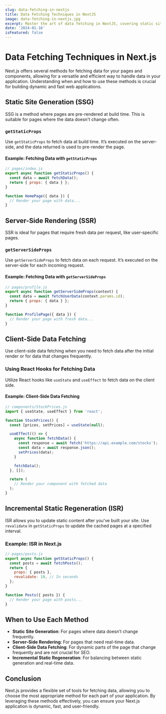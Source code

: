 ```yaml
---
slug: data-fetching-in-nextjs
title: Data Fetching Techniques in NextJS
image: data-fetching-in-nextjs.jpg
excerpt: Master the art of data fetching in NextJS, covering static site generation, server-side rendering, and client-side fetching.
date: '2024-01-16'
isFeatured: false
---
```


# Data Fetching Techniques in Next.js

Next.js offers several methods for fetching data for your pages and components, allowing for a versatile and efficient way to handle data in your application. Understanding when and how to use these methods is crucial for building dynamic and fast web applications.

## Static Site Generation (SSG)

SSG is a method where pages are pre-rendered at build time. This is suitable for pages where the data doesn't change often.

### `getStaticProps`

Use `getStaticProps` to fetch data at build time. It’s executed on the server-side, and the data returned is used to pre-render the page.

#### Example: Fetching Data with `getStaticProps`

```js
// pages/index.js
export async function getStaticProps() {
  const data = await fetchData();
  return { props: { data } };
}

function HomePage({ data }) {
  // Render your page with data...
}
```

## Server-Side Rendering (SSR)

SSR is ideal for pages that require fresh data per request, like user-specific pages.

### `getServerSideProps`

Use `getServerSideProps` to fetch data on each request. It’s executed on the server-side for each incoming request.

#### Example: Fetching Data with `getServerSideProps`

```js
// pages/profile.js
export async function getServerSideProps(context) {
  const data = await fetchUserData(context.params.id);
  return { props: { data } };
}

function ProfilePage({ data }) {
  // Render your page with fresh data...
}
```

## Client-Side Data Fetching

Use client-side data fetching when you need to fetch data after the initial render or for data that changes frequently.

### Using React Hooks for Fetching Data

Utilize React hooks like `useState` and `useEffect` to fetch data on the client side.

#### Example: Client-Side Data Fetching

```js
// components/StockPrices.js
import { useState, useEffect } from 'react';

function StockPrices() {
  const [prices, setPrices] = useState(null);

  useEffect(() => {
    async function fetchData() {
      const response = await fetch('https://api.example.com/stocks');
      const data = await response.json();
      setPrices(data);
    }

    fetchData();
  }, []);

  return (
    // Render your component with fetched data
  );
}
```

## Incremental Static Regeneration (ISR)

ISR allows you to update static content after you've built your site. Use `revalidate` in `getStaticProps` to update the cached pages at a specified interval.

### Example: ISR in Next.js

```js
// pages/posts.js
export async function getStaticProps() {
  const posts = await fetchPosts();
  return {
    props: { posts },
    revalidate: 10, // In seconds
  };
}

function Posts({ posts }) {
  // Render your page with posts...
}
```

## When to Use Each Method

- **Static Site Generation**: For pages where data doesn’t change frequently.
- **Server-Side Rendering**: For pages that need real-time data.
- **Client-Side Data Fetching**: For dynamic parts of the page that change frequently and are not crucial for SEO.
- **Incremental Static Regeneration**: For balancing between static generation and real-time data.

## Conclusion

Next.js provides a flexible set of tools for fetching data, allowing you to choose the most appropriate method for each part of your application. By leveraging these methods effectively, you can ensure your Next.js application is dynamic, fast, and user-friendly.
